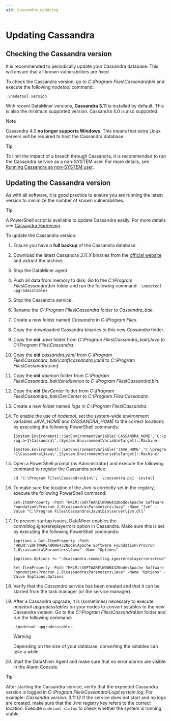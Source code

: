 ```yaml
---
uid: Cassandra_updating
---
```


# Updating Cassandra

## Checking the Cassandra version

It is recommended to periodically update your Cassandra database. This will ensure that all known vulnerabilities are fixed.

To check the Cassandra version, go to *C:\Program Files\Cassandra\bin* and execute the following *nodetool* command:

   `.\nodetool version`

With recent DataMiner versions, **Cassandra 3.11** is installed by default. This is also the minimum supported version. Cassandra 4.0 is also supported.

> [!NOTE]
> Cassandra 4.0 **no longer supports Windows**. This means that extra Linux servers will be required to host the Cassandra database.

> [!TIP]
> To limit the impact of a breach through Cassandra, it is recommended to run the Cassandra service as a non-SYSTEM user. For more details, see [Running Cassandra as non-SYSTEM user](xref:Running_Cassandra_as_non-SYSTEM_user).

## Updating the Cassandra version

As with all software, it is good practice to ensure you are running the latest version to minimize the number of known vulnerabilities.

> [!TIP]
> A PowerShell script is available to update Cassandra easily. For more details see [Cassandra Hardening](https://github.com/SkylineCommunications/cassandra-hardening).

To update the Cassandra version:

1. Ensure you have a **full backup** of the Cassandra database.
1. Download the latest Cassandra *3.11.X* binaries from the [official website](https://cassandra.apache.org/_/download.html) and *extract* the archive.
1. Stop the DataMiner agent.
1. Push all data from memory to disk. Go to the *C:\Program Files\Cassandra\bin* folder and run the following command:
   `.\nodetool upgradesstables`
1. Stop the Cassandra service.
1. Rename the *C:\Program Files\Cassandra* folder to *Cassandra_bak*.
1. Create a new folder named *Cassandra* in *C:\Program Files*.
1. Copy the downloaded Cassandra binaries to this new *Cassandra* folder.
1. Copy the **old** *Java* folder from *C:\Program Files\Cassandra_bak\Java* to *C:\Program Files\Cassandra*.
1. Copy the **old** *cassandra.yaml* from *C:\Program Files\Cassandra_bak\conf\cassandra.yaml* to *C:\Program Files\Cassandra\conf*.
1. Copy the **old** *daemon* folder from *C:\Program Files\Cassandra_bak\bin\daemon* to *C:\Program Files\Cassandra\bin*.
1. Copy the **old** *DevCenter* folder from *C:\Program Files\Cassandra_bak\DevCenter* to *C:\Program Files\Cassandra*.
1. Create a new folder named *logs* in *C:\Program Files\Cassandra*.
1. To enable the use of *nodetool*, set the system-wide environment variables *JAVA_HOME* and *CASSANDRA_HOME* to the correct locations by executing the following PowerShell commands:

   `[System.Environment]::SetEnvironmentVariable('CASSANDRA_HOME','C:\progra~1\Cassandra\',[System.EnvironmentVariableTarget]::Machine)`

   `[System.Environment]::SetEnvironmentVariable('JAVA_HOME','C:\progra~1\Cassandra\Java\',[System.EnvironmentVariableTarget]::Machine)`

1. Open a PowerShell prompt (as Administrator) and execute the following command to register the Cassandra service:

   `cd 'C:\Program Files\Cassandra\bin\'; .\cassandra.ps1 -install`

1. To make sure the location of the *Jvm* is correctly set in the registry, execute the following PowerShell command:

   `Set-ItemProperty -Path "HKLM:\SOFTWARE\WOW6432Node\Apache Software Foundation\Procrun 2.0\cassandra\Parameters\Java" -Name "Jvm" -Value "C:\Program Files\Cassandra\Java\bin\server\jvm.dll"`

1. To prevent startup issues, DataMiner enables the commitlog.ignorereplayerrors option in Cassandra. Make sure this is set by executing the following PowerShell commands:

   `$options = Get-ItemProperty -Path "HKLM:\SOFTWARE\WOW6432Node\Apache Software Foundation\Procrun 2.0\cassandra\Parameters\Java" -Name "Options"`

   `$options.Options += "-Dcassandra.commitlog.ignorereplayerrors=true"`

   `Set-ItemProperty -Path "HKLM:\SOFTWARE\WOW6432Node\Apache Software Foundation\Procrun 2.0\cassandra\Parameters\Java" -Name "Options" -Value $options.Options`

1. Verify that the *Cassandra* service has been created and that it can be started from the task manager (or the service manager).

1. After a Cassandra upgrade, it is (sometimes) necessary to execute *nodetool upgradesstables* on your nodes to convert sstables to the new Cassandra version. Go to the *C:\Program Files\Cassandra\bin* folder and run the following command:

   `.\nodetool upgradesstables`

   > [!WARNING]
   > Depending on the size of your database, converting the sstables can take a while.

1. Start the DataMiner Agent and make sure that no error alarms are visible in the Alarm Console.

> [!TIP]
> After starting the Cassandra service, verify that the expected Cassandra version is logged in *C:\Program Files\Cassandra\Logs\system.log*. For example: *Cassandra version: 3.11.12*
> If the service does not start and no logs are created, make sure that the *Jvm* registry key refers to the correct location.
> Execute `nodetool status` to check whether the system is running stable. 
